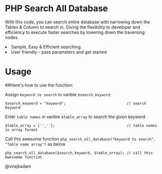 # PHP Search All Database
With this code, you can search entire database with narrowing down the Tables &amp; Column to search in. Giving the flexibility to developer and efficiency to execute faster searches by lowering down the traversing nodes.<br/>
<li>Sample, Easy & Efficient searching.</li>
<li>User friendly - pass parameters and get started</li>

# Usage

##Here's how to use the function:

Assign `keyword to search` to varible `$search_keyword`
```
$search_keyword = "keyword";                            // search Keyword
```

Enter `table names` in varible `$table_array` to search the given keyword
```
$table_array = ['',''];                                 // table names in array format
```

Call this awesome function `php_search_all_database("Keyword to search", "Table name array")` as below
```
php_search_all_database($search_keyword, $table_array); // call this Awesomme function
```

@virajkadam

